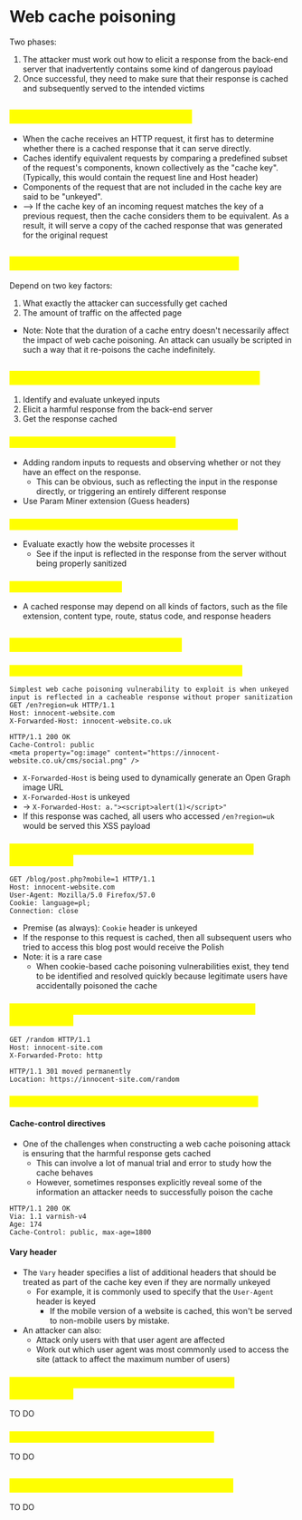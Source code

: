 # Web cache poisoning

Two phases:

1. The attacker must work out how to elicit a response from the back-end server that inadvertently contains some kind of dangerous payload
2. Once successful, they need to make sure that their response is cached and subsequently served to the intended victims

## <mark style="color:yellow;">Cache keys and cache unkeyed</mark>

* When the cache receives an HTTP request, it first has to determine whether there is a cached response that it can serve directly.
* Caches identify equivalent requests by comparing a predefined subset of the request's components, known collectively as the "cache key". (Typically, this would contain the request line and Host header)
* Components of the request that are not included in the cache key are said to be "unkeyed".
* \--> If the cache key of an incoming request matches the key of a previous request, then the cache considers them to be equivalent. As a result, it will serve a copy of the cached response that was generated for the original request

## <mark style="color:yellow;">Impact of a web cache poisoning attack</mark>

Depend on two key factors:

1. What exactly the attacker can successfully get cached
2. The amount of traffic on the affected page

* Note: Note that the duration of a cache entry doesn't necessarily affect the impact of web cache poisoning. An attack can usually be scripted in such a way that it re-poisons the cache indefinitely.

## <mark style="color:yellow;">Constructing a web cache poisoning attack</mark>

1. Identify and evaluate unkeyed inputs
2. Elicit a harmful response from the back-end server
3. Get the response cached

### <mark style="color:yellow;">Identify and evaluate unkeyed inputs</mark>

* Adding random inputs to requests and observing whether or not they have an effect on the response.
  * This can be obvious, such as reflecting the input in the response directly, or triggering an entirely different response
* Use Param Miner extension (Guess headers)

### <mark style="color:yellow;">Elicit a harmful response from the back-end server</mark>

* Evaluate exactly how the website processes it
  * See if the input is reflected in the response from the server without being properly sanitized

### <mark style="color:yellow;">Get the response cached</mark>

* A cached response may depend on all kinds of factors, such as the file extension, content type, route, status code, and response headers

## <mark style="color:yellow;">Exploiting cache design flaws</mark>

### <mark style="color:yellow;">Using web cache poisoning to deliver an XSS attack</mark>

```
Simplest web cache poisoning vulnerability to exploit is when unkeyed input is reflected in a cacheable response without proper sanitization
GET /en?region=uk HTTP/1.1
Host: innocent-website.com
X-Forwarded-Host: innocent-website.co.uk

HTTP/1.1 200 OK
Cache-Control: public
<meta property="og:image" content="https://innocent-website.co.uk/cms/social.png" />
```

* `X-Forwarded-Host` is being used to dynamically generate an Open Graph image URL
* `X-Forwarded-Host` is unkeyed
* \-> `X-Forwarded-Host: a."><script>alert(1)</script>"`
* If this response was cached, all users who accessed `/en?region=uk` would be served this XSS payload

### <mark style="color:yellow;">Using web cache poisoning to exploit cookie-handling vulnerabilities</mark>

```
GET /blog/post.php?mobile=1 HTTP/1.1
Host: innocent-website.com
User-Agent: Mozilla/5.0 Firefox/57.0
Cookie: language=pl;
Connection: close
```

* Premise (as always): `Cookie` header is unkeyed
* If the response to this request is cached, then all subsequent users who tried to access this blog post would receive the Polish
* Note: it is a rare case
  * When cookie-based cache poisoning vulnerabilities exist, they tend to be identified and resolved quickly because legitimate users have accidentally poisoned the cache

### <mark style="color:yellow;">Using multiple headers to exploit web cache poisoning vulnerabilities</mark>

```
GET /random HTTP/1.1
Host: innocent-site.com
X-Forwarded-Proto: http

HTTP/1.1 301 moved permanently
Location: https://innocent-site.com/random
```

### <mark style="color:yellow;">Exploiting responses that expose too much information</mark>

#### Cache-control directives

* One of the challenges when constructing a web cache poisoning attack is ensuring that the harmful response gets cached
  * This can involve a lot of manual trial and error to study how the cache behaves
  * However, sometimes responses explicitly reveal some of the information an attacker needs to successfully poison the cache

```
HTTP/1.1 200 OK
Via: 1.1 varnish-v4
Age: 174
Cache-Control: public, max-age=1800
```

#### Vary header

* The `Vary` header specifies a list of additional headers that should be treated as part of the cache key even if they are normally unkeyed
  * For example, it is commonly used to specify that the `User-Agent` header is keyed
    * If the mobile version of a website is cached, this won't be served to non-mobile users by mistake.
* An attacker can also:
  * Attack only users with that user agent are affected
  * Work out which user agent was most commonly used to access the site (attack to affect the maximum number of users)

### <mark style="color:yellow;">Using web cache poisoning to exploit DOM-based vulnerabilities</mark>

TO DO

### <mark style="color:yellow;">Chaining web cache poisoning vulnerabilities</mark>

TO DO

## <mark style="color:yellow;">Exploiting cache implementation flaws</mark>

TO DO
